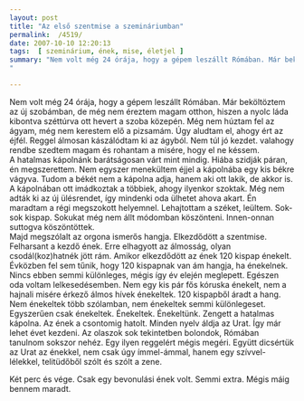 ```yaml
---
layout: post
title: "Az első szentmise a szemináriumban"
permalink:  /4519/ 
date: 2007-10-10 12:20:13
tags:  [ szeminárium, ének, mise, életjel ] 
summary: "Nem volt még 24 órája, hogy a gépem leszállt Rómában. Már beköltöztem az új szobámban, de még nem éreztem magam otthon, hiszen a nyolc láda kibontva széttúrva ott hevert a szoba közepén. Még nem húztam fel az ágyam, még nem kerestem elő a pizsamám. Úgy aludtam el, ahogy ért az éjfél. Reggel álmosan kászálódtam ki az ágyból. Nem túl jó kezdet. valahogy rendbe szedtem magam és rohantam a misére, hogy el ne késsem."

---
```

Nem volt még 24 órája, hogy a gépem leszállt Rómában. Már beköltöztem az új szobámban, de még nem éreztem magam otthon, hiszen a nyolc láda kibontva széttúrva ott hevert a szoba közepén. Még nem húztam fel az ágyam, még nem kerestem elő a pizsamám. Úgy aludtam el, ahogy ért az éjfél. Reggel álmosan kászálódtam ki az ágyból. Nem túl jó kezdet. valahogy rendbe szedtem magam és rohantam a misére, hogy el ne késsem.  
A hatalmas kápolnánk barátságosan várt mint mindig. Hiába szidják páran, én megszerettem. Nem egyszer menekültem éjjel a kápolnába egy kis békre vágyva. Tudom a békét nem a kápolna adja, hanem aki ott lakik, de akkor is.  
A kápolnában ott imádkoztak a többiek, ahogy ilyenkor szoktak. Még nem adták ki az új ülésrendet, így mindenki oda ülhetet ahova akart. Én maradtam a régi megszokott helyemnel. Lehajtottam a széket, leültem. Sok-sok kispap. Sokukat még nem állt módomban köszönteni. Innen-onnan suttogva köszöntöttek.  
Majd megszólalt az orgona ismerős hangja. Elkezdődött a szentmise. Felharsant a kezdő ének. Erre elhagyott az álmosság, olyan csodál(koz)hatnék jött rám. Amikor elkezdődött az ének 120 kispap énekelt. Évközben fel sem tűnik, hogy 120 kispapnak van ám hangja, ha énekelnek. Nincs ebben semmi különleges, mégis így év elején meglepett. Egészen oda voltam lelkesedésemben. Nem egy kis pár fős kóruska énekelt, nem a hajnali misére érkező álmos hívek énekeltek. 120 kispapből áradt a hang. Nem énekeltek több szólamban, nem énekeltek semmi különlegeset. Egyszerűen csak énekeltek. Énekeltek. Énekeltünk. Zengett a hatalmas kápolna. Az ének a csontomig hatolt. Minden nyelv áldja az Urat. Így már lehet évet kezdeni. Az olaszok sok tekintetben bolondok, Rómában tanulnom sokszor nehéz. Egy ilyen reggelért mégis megéri. Együtt dicsértük az Urat az énekkel, nem csak úgy ímmel-ámmal, hanem egy szívvel-lélekkel, telitüdőből szólt és szólt a zene.

Két perc és vége. Csak egy bevonulási ének volt. Semmi extra. Mégis máig bennem maradt.  
